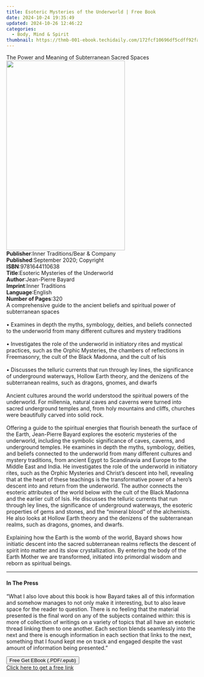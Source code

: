 ```yaml
---
title: Esoteric Mysteries of the Underworld | Free Book
date: 2024-10-24 19:35:49
updated: 2024-10-26 12:46:22
categories:
  - Body, Mind & Spirit
thumbnail: https://thmb-001-ebook.techidaily.com/172fcf10696df5cdff92fa0100546092a434fa7512529c868135fb98cb46aa8f.jpg
---
```

<main id="book-container">
  <div class="flex flex-col">
    <div class="book-brief flex-1 py-6 px-4 sm:p-6 md:py-10 md:px-8">
      <!-- brief-->
      <div class="book-brief-main">
        The Power and Meaning of Subterranean Sacred Spaces
      </div>
    </div>
    <div
      class="book-meta-info flex-1 grid gap-4 col-start-1 col-end-3 row-start-1 sm:mb-6 sm:grid-cols-4 lg:gap-6 lg:col-start-2 lg:row-end-6 lg:row-span-6 lg:mb-0"
    >
      <div
        class="book-meta-info-left place-content-center mt-4 p-4 text-sm leading-6 col-start-2 col-span-2 dark:text-slate-400"
      >
        <img
          class="w-full h-500 object-cover rounded-lg sm:h-255 sm:col-span-2 lg:col-span-full"
          src="https://img-001-ebook.techidaily.com/39e4ecb92404e76aae8ce62b7ee451b26d8b2d04d9f3f58beef7f0fbe836426f.jpg"
          alt=""
          width="312"
          height="500"
        />
      </div>
      <div
        class="book-meta-info-right mt-2 col-start-1 row-start-2 col-span-3 self-center"
      >
        <!-- meta data  -->
        <div class="flex flex-col px-4 md:px-8">
          <div class="flex-1">
            <strong>Publisher</strong>:<span class="px-2"
              >Inner Traditions/Bear &amp; Company</span
            >
          </div>
          <div class="flex-1">
            <strong>Published</strong>:<span class="px-2"
              >September 2020; Copyright</span
            >
          </div>
          <div class="flex-1">
            <strong>ISBN</strong>:<span class="px-2">9781644110638</span>
          </div>
          <div class="flex-1">
            <strong>Title</strong>:<span class="px-2"
              >Esoteric Mysteries of the Underworld</span
            >
          </div>
          <div class="flex-1">
            <strong>Author</strong>:<span class="px-2">Jean-Pierre Bayard</span>
          </div>
          <div class="flex-1">
            <strong>Imprint</strong>:<span class="px-2">Inner Traditions</span>
          </div>
          <div class="flex-1">
            <strong>Language</strong>:<span class="px-2">English</span>
          </div>
          <div class="flex-1">
            <strong>Number of Pages</strong>:<span class="px-2">320</span>
          </div>
        </div>
      </div>
    </div>
    <div class="book-description flex-1 py-6 px-4 sm:p-6 md:py-10 md:px-8">
      <div class="book-description-main">
        <div accordion-content="" id="description">
          A comprehensive guide to the ancient beliefs and spiritual power of
          subterranean spaces <br /><br />• Examines in depth the myths,
          symbology, deities, and beliefs connected to the underworld from many
          different cultures and mystery traditions <br /><br />• Investigates
          the role of the underworld in initiatory rites and mystical practices,
          such as the Orphic Mysteries, the chambers of reflections in
          Freemasonry, the cult of the Black Madonna, and the cult of Isis
          <br /><br />• Discusses the telluric currents that run through ley
          lines, the significance of underground waterways, Hollow Earth theory,
          and the denizens of the subterranean realms, such as dragons, gnomes,
          and dwarfs <br /><br />Ancient cultures around the world understood
          the spiritual powers of the underworld. For millennia, natural caves
          and caverns were turned into sacred underground temples and, from holy
          mountains and cliffs, churches were beautifully carved into solid
          rock. <br /><br />Offering a guide to the spiritual energies that
          flourish beneath the surface of the Earth, Jean-Pierre Bayard explores
          the esoteric mysteries of the underworld, including the symbolic
          significance of caves, caverns, and underground temples. He examines
          in depth the myths, symbology, deities, and beliefs connected to the
          underworld from many different cultures and mystery traditions, from
          ancient Egypt to Scandinavia and Europe to the Middle East and India.
          He investigates the role of the underworld in initiatory rites, such
          as the Orphic Mysteries and Christ’s descent into hell, revealing that
          at the heart of these teachings is the transformative power of a
          hero’s descent into and return from the underworld. The author
          connects the esoteric attributes of the world below with the cult of
          the Black Madonna and the earlier cult of Isis. He discusses the
          telluric currents that run through ley lines, the significance of
          underground waterways, the esoteric properties of gems and stones, and
          the “mineral blood” of the alchemists. He also looks at Hollow Earth
          theory and the denizens of the subterranean realms, such as dragons,
          gnomes, and dwarfs. <br /><br />Explaining how the Earth is the womb
          of the world, Bayard shows how initiatic descent into the sacred
          subterranean realms reflects the descent of spirit into matter and its
          slow crystallization. By entering the body of the Earth Mother we are
          transformed, initiated into primordial wisdom and reborn as spiritual
          beings.
        </div>
        <div class="accordion-fader"></div>
      </div>
    </div>
    <div class="book-excerpts flex-1 py-6 px-4 sm:p-6 md:py-10 md:px-8">
      <!-- excerpts-->
      <div class="book-excerpts-main">
        <hr />
        <h4 class="placeholder placeholder-heading">
          <span>In The Press</span>
        </h4>
        <p>
          “What I also love about this book is how Bayard takes all of this
          information and somehow manages to not only make it interesting, but
          to also leave space for the reader to question. There is no feeling
          that the material presented is the final word on any of the subjects
          contained within: this is more of collection of writings on a variety
          of topics that all have an esoteric thread linking them to one
          another. Each section blends seamlessly into the next and there is
          enough information in each section that links to the next, something
          that I found kept me on track and engaged despite the vast amount of
          information being presented.”
        </p>
      </div>
    </div>
    <div
      class="book-about-author flex-1 py-6 px-4 sm:p-6 md:py-10 md:px-8"
    ></div>
    <div class="book-free-get flex-1 py-6 px-4 sm:p-6 md:py-10 md:px-8">
      <button
        id="btn-free-get"
        class="bg-blue-500 hover:bg-blue-700 text-white font-bold py-2 px-4 rounded"
      >
        Free Get EBook (.PDF/.epub)
      </button>
      <div id="countdown-display" class="px-2 text-lg mt-2"></div>
      <a
        id="free-link"
        class="hidden bg-blue-500 hover:bg-blue-700 text-white font-bold py-2 px-4 rounded"
        href="https://www.ebooks.com/en-us/book/209961596/esoteric-mysteries-of-the-underworld/jean-pierre-bayard/"
        target="_blank"
        >Click here to get a free link</a
      >
    </div>
    <script>
      let countdownTime = 0;
      let countdownInterval = null;
      document
        .getElementById('btn-free-get')
        .addEventListener('click', startCountdown);
      function startCountdown() {
        countdownTime = new Date().getTime() + 60000 * 3;
        countdownInterval = setInterval(updateCountdown, 1000);
        document.getElementById('btn-free-get').disabled = true;
        document
          .getElementById('btn-free-get')
          .classList.add('bg-gray-500', 'cursor-not-allowed');
      }
      function updateCountdown() {
        let currentTime = new Date().getTime();
        let timeLeft = countdownTime - currentTime;
        let secondsLeft = Math.floor(timeLeft / 1000);
        document.getElementById('countdown-display').innerHTML =
          `Remaining time: ${secondsLeft} seconds.`;
        if (secondsLeft <= 0) {
          clearInterval(countdownInterval);
          document.getElementById('btn-free-get').classList.add('hidden');
          document.getElementById('free-link').classList.remove('hidden');
          document.getElementById('countdown-display').innerHTML = '';
        }
      }
    </script>
  </div>
</main>
